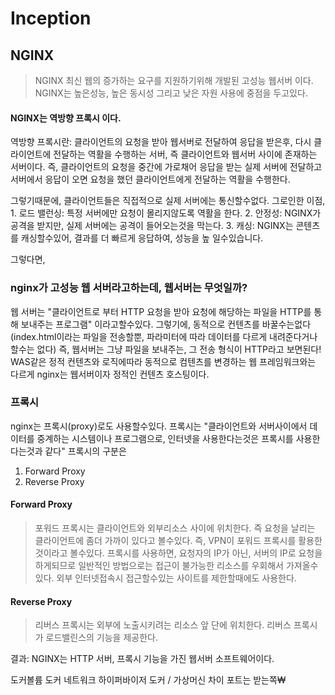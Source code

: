 # Inception 


## NGINX
> NGINX 최신 웹의 증가하는 요구를 지원하기위해 개발된 고성능 웹서버 이다.
NGINX는 높은성능, 높은 동시성 그리고 낮은 자원 사용에 중점을 두고있다.

#### NGINX는 역방향 프록시 이다.
역방향 프록시란: 클라이언트의 요청을 받아 웹서버로 전달하여 응답을 받은후, 다시 클라이언트에
전달하는 역활을 수행하는 서버, 즉 클라이언트와 웹서버 사이에 존재하는 서버이다.
즉, 클라이언트의 요청을 중간에 가로채어 응답을 받는 실제 서버에 전달하고 서버에서 응답이 오면
요청을 했던 클라이언트에게 전달하는 역활을 수행한다.

그렇기때문에, 클라이언트들은 직접적으로 실제 서버에는 통신할수없다.
그로인한 이점,
	1. 로드 밸런싱: 특정 서버에만 요청이 몰리지않도록 역활을 한다.
	2. 안정성: NGINX가 공격을 받지만, 실제 서버에는 공격이 들어오는것을 막는다.
	3. 캐싱: NGINX는 콘텐츠를 캐싱할수있어, 결과를 더 빠르게 응답하여, 성능을 높 일수있습니다.

그렇다면,
### nginx가 고성능 웹 서버라고하는데, 웹서버는 무엇일까?
웹 서버는  "클라이언트로 부터 HTTP 요청을 받아 요청에 해당하는 파일을 HTTP를 통해 보내주는 프로그램" 이라고할수있다.
그렇기에, 동적으로 컨텐츠를 바꿀수는없다 (index.html이라는 파일을 전송할뿐, 파라미터에 따라 데이터를 다르게 내려준다거나 할수는 없다)
즉, 웹서버는 그냥 파일을 보내주는, 그 전송 형식이 HTTP라고 보면된다!
WAS같은 정적 컨텐츠와 로직에따라 동적으로 컴텐츠를 변경하는 웹 프레임워크와는 다르게 nginx는 웹서버이자 정적인 컨텐츠 호스팅이다.

### 프록시
nginx는 프록시(proxy)로도 사용할수있다.
프록시는 "클라이언트와 서버사이에서 데이터를 중계하는 시스템이나 프로그램으로, 인터넷을 사용한다는것은 프록시를 사용한다는것과 같다"
프록시의 구분은
1. Forward Proxy
2. Reverse Proxy

#### Forward Proxy
> 포워드 프록시는 클라이언트와 외부리소스 사이에 위치한다. 즉 요청을 날리는 클라이언트에 좀더 가까이 있다고 볼수있다.
즉, VPN이 포워드 프록시를 활용한것이라고 볼수있다. 프록시를 사용하면, 요청자의 IP가 아닌, 서버의 IP로 요청을 하게되므로
일반적인 방법으로는 접근이 불가능한 리소스를 우회해서 가져올수있다.
외부 인터넷접속시 접근할수있는 사이트를 제한할때에도 사용한다.

#### Reverse Proxy
> 리버스 프록시는 외부에 노출시키려는 리소스 앞 단에 위치한다. 
리버스 프록시가 로드밸린스의 기능을 제공한다.

결과: NGINX는 HTTP 서버, 프록시 기능을 가진 웹서버 소프트웨어이다.

도커볼륨
도커 네트워크
하이퍼바이저
도커 / 가상머신 차이
포트는 받는쪽₩
